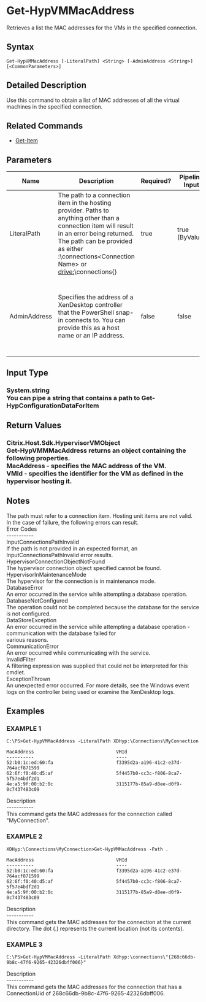 ﻿# Get-HypVMMacAddress

   Retrieves a list the MAC addresses for the VMs in the specified connection.

## Syntax
```
Get-HypVMMacAddress [-LiteralPath] <String> [-AdminAddress <String>] [<CommonParameters>]
```

## Detailed Description
   Use this command to obtain a list of MAC addresses of all the virtual machines in the specified connection.

## Related Commands
  * [Get-Item](Get-Item/)
## Parameters

| Name   | Description | Required? | Pipeline Input | Default Value |
| --- | --- | --- | --- | --- |
| LiteralPath | The path to a connection item in the hosting provider.  Paths to anything other than a connection item will result in an error being returned. The path can be provided as either <drive>:\connections\<Connection Name> or <drive:>\connections\{<Connection Uid>} | true | true (ByValue) |  |
| AdminAddress | Specifies the address of a XenDesktop controller that the PowerShell snap-in connects to.  You can provide this as a host name or an IP address. | false | false | LocalHost. Once a value is provided by any cmdlet, this value becomes the default. |

## Input Type
### System.string<br>    You can pipe a string that contains a path to Get-HypConfigurationDataForItem
   
## Return Values
### Citrix.Host.Sdk.HypervisorVMObject<br>    Get-HypVMMMacAddress returns an object containing the following properties.<br>    MacAddress <string> - specifies the MAC address of the VM.<br>    VMId <string> - specifies the identifier for the VM as defined in the hypervisor hosting it.
   ## Notes
   The path must refer to a connection item. Hosting unit items are not valid.<br>    In the case of failure, the following errors can result.<br>    Error Codes<br>    -----------<br>    InputConnectionsPathInvalid<br>    If the path is not provided in an expected format, an InputConnectionsPathInvalid error results.<br>    HypervisorConnectionObjectNotFound<br>    The hypervisor connection object specified cannot be found.<br>    HypervisorInMaintenanceMode<br>    The hypervisor for the connection is in maintenance mode.<br>    DatabaseError<br>    An error occurred in the service while attempting a database operation.<br>    DatabaseNotConfigured<br>    The operation could not be completed because the database for the service is not configured.<br>    DataStoreException<br>    An error occurred in the service while attempting a database operation - communication with the database failed for<br>    various reasons.<br>    CommunicationError<br>    An error occurred while communicating with the service.<br>    InvalidFilter<br>    A filtering expression was supplied that could not be interpreted for this cmdlet.<br>    ExceptionThrown<br>    An unexpected error occurred.  For more details, see the Windows event logs on the controller being used or examine the XenDesktop logs.
## Examples

### EXAMPLE 1
```
C:\PS>Get-HypVMMacAddress -LiteralPath XDHyp:\Connections\MyConnection

MacAddress                              VMId
----------                              ----
52:b0:1c:ed:60:fa                       f3395d2a-a196-41c2-e37d-764acf871599
62:6f:f0:40:d5:af                       5f4457b0-cc3c-f806-8ca7-5f57e4bdf2d1
4e:a5:9f:00:b2:0c                       3115177b-85a9-d8ee-d0f9-0c7437483c09
```
   Description<br>-----------<br>This command gets the MAC addresses for the connection called "MyConnection".
### EXAMPLE 2
```
XDHyp:\Connections\MyConnection>Get-HypVMMacAddress -Path .

MacAddress                              VMId
----------                              ----
52:b0:1c:ed:60:fa                       f3395d2a-a196-41c2-e37d-764acf871599
62:6f:f0:40:d5:af                       5f4457b0-cc3c-f806-8ca7-5f57e4bdf2d1
4e:a5:9f:00:b2:0c                       3115177b-85a9-d8ee-d0f9-0c7437483c09
```
   Description<br>-----------<br>This command gets the MAC addresses for the connection at the current directory.  The dot (.) represents the current location (not its contents).
### EXAMPLE 3
```
C:\PS>Get-HypVMMacAddress -LiteralPath Xdhyp:\connections\"{268c66db-9b8c-47f6-9265-42326dbff006}"
```
   Description<br>-----------<br>This command gets the MAC addresses for the connection that has a ConnectionUid of 268c66db-9b8c-47f6-9265-42326dbff006.
